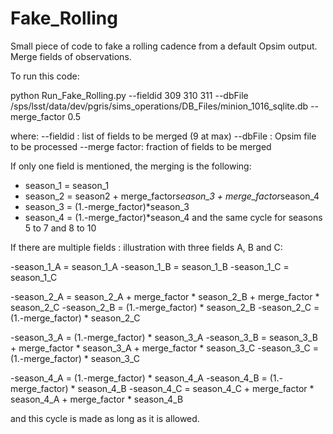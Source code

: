 # Fake_Rolling
Small piece of code to fake a rolling cadence from a default Opsim output.
Merge fields of observations.

To run this code:

python Run_Fake_Rolling.py --fieldid 309 310 311 --dbFile /sps/lsst/data/dev/pgris/sims_operations/DB_Files/minion_1016_sqlite.db --merge_factor 0.5

where:
--fieldid : list of fields to be merged (9 at max)
--dbFile : Opsim file to be processed
--merge factor: fraction of fields to be merged

If only one field is mentioned, the merging is the following:
- season_1 = season_1
- season_2 = season2 + merge_factor*season_3 + merge_factor*season_4
- season_3 = (1.-merge_factor)*season_3
- season_4 = (1.-merge_factor)*season_4
and the same cycle for seasons 5 to 7 and 8 to 10

If there are multiple fields : illustration with three fields A, B and C:

-season_1_A = season_1_A
-season_1_B = season_1_B
-season_1_C = season_1_C

-season_2_A = season_2_A + merge_factor * season_2_B + merge_factor * season_2_C
-season_2_B = (1.-merge_factor) * season_2_B
-season_2_C = (1.-merge_factor) * season_2_C

-season_3_A = (1.-merge_factor) * season_3_A 
-season_3_B = season_3_B + merge_factor * season_3_A + merge_factor * season_3_C
-season_3_C = (1.-merge_factor) * season_3_C

-season_4_A = (1.-merge_factor) * season_4_A 
-season_4_B = (1.-merge_factor) * season_4_B
-season_4_C = season_4_C + merge_factor * season_4_A + merge_factor * season_4_B

and this cycle is made as long as it is allowed.